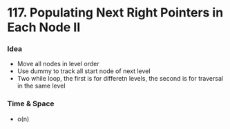 # 117. Populating Next Right Pointers in Each Node II
### Idea
* Move all nodes in level order
* Use dummy to track all start node of next level
* Two while loop, the first is for differetn levels, the second is for traversal in the same level

### Time & Space
* o(n)